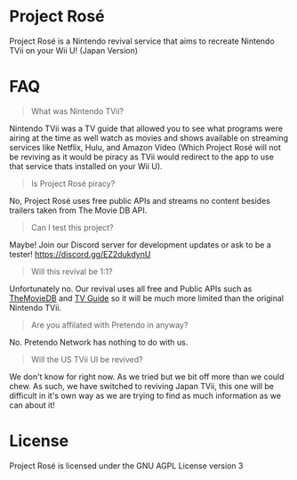 # Project Rosé

Project Rosé is a Nintendo revival service that aims to recreate Nintendo TVii on your Wii U! (Japan Version)

# FAQ

> What was Nintendo TVii?

Nintendo TVii was a TV guide that allowed you to see what programs were airing at the time as well watch as movies and shows available on streaming services like Netflix, Hulu, and Amazon Video (Which Project Rosé will not be reviving as it would be piracy as TVii would redirect to the app to use that service thats installed on your Wii U).

> Is Project Rosé piracy?

No, Project Rosé uses free public APIs and streams no content besides trailers taken from The Movie DB API.

> Can I test this project?

Maybe! Join our Discord server for development updates or ask to be a tester! https://discord.gg/EZ2dukdynU

> Will this revival be 1:1?

Unfortunately no. Our revival uses all free and Public APIs such as [TheMovieDB](https://www.themoviedb.org/) and [TV Guide](https://www.tvguide.com/) so it will be much more limited than the original Nintendo TVii.

> Are you affilated with Pretendo in anyway?

No. Pretendo Network has nothing to do with us.

> Will the US TVii UI be revived?

We don't know for right now. As we tried but we bit off more than we could chew. As such, we have switched to reviving Japan TVii, this one will be difficult in it's own way as we are trying to find as much information as we can about it!

# License
Project Rosé is licensed under the GNU AGPL License version 3
